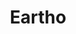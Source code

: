 ---
logohandle: earthoio
sort: eartho
title: Eartho
twitter: https://x.com/eartho_io
website: https://www.eartho.io/
youtube: https://youtube.com/channel/UCAQYWBgfViOeNx1AXdTE4Tg
---